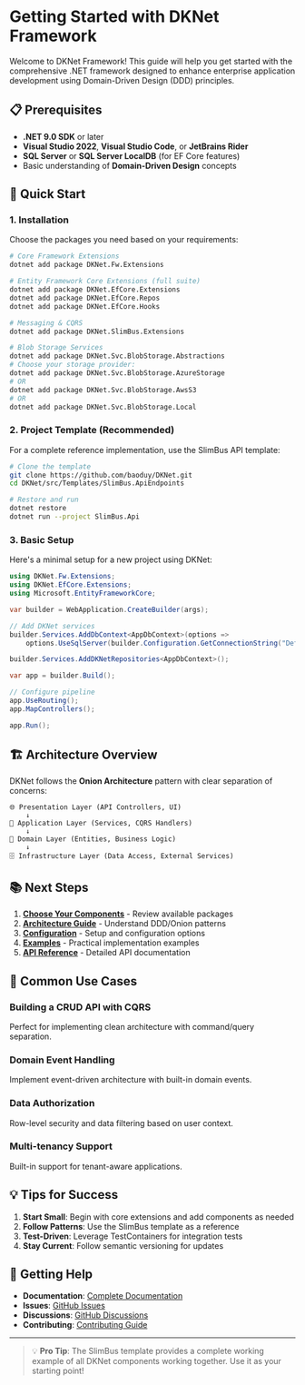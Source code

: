 # Getting Started with DKNet Framework

Welcome to DKNet Framework! This guide will help you get started with the comprehensive .NET framework designed to enhance enterprise application development using Domain-Driven Design (DDD) principles.

## 📋 Prerequisites

- **.NET 9.0 SDK** or later
- **Visual Studio 2022**, **Visual Studio Code**, or **JetBrains Rider**
- **SQL Server** or **SQL Server LocalDB** (for EF Core features)
- Basic understanding of **Domain-Driven Design** concepts

## 🚀 Quick Start

### 1. Installation

Choose the packages you need based on your requirements:

```bash
# Core Framework Extensions
dotnet add package DKNet.Fw.Extensions

# Entity Framework Core Extensions (full suite)
dotnet add package DKNet.EfCore.Extensions
dotnet add package DKNet.EfCore.Repos
dotnet add package DKNet.EfCore.Hooks

# Messaging & CQRS
dotnet add package DKNet.SlimBus.Extensions

# Blob Storage Services
dotnet add package DKNet.Svc.BlobStorage.Abstractions
# Choose your storage provider:
dotnet add package DKNet.Svc.BlobStorage.AzureStorage
# OR
dotnet add package DKNet.Svc.BlobStorage.AwsS3
# OR
dotnet add package DKNet.Svc.BlobStorage.Local
```

### 2. Project Template (Recommended)

For a complete reference implementation, use the SlimBus API template:

```bash
# Clone the template
git clone https://github.com/baoduy/DKNet.git
cd DKNet/src/Templates/SlimBus.ApiEndpoints

# Restore and run
dotnet restore
dotnet run --project SlimBus.Api
```

### 3. Basic Setup

Here's a minimal setup for a new project using DKNet:

```csharp
using DKNet.Fw.Extensions;
using DKNet.EfCore.Extensions;
using Microsoft.EntityFrameworkCore;

var builder = WebApplication.CreateBuilder(args);

// Add DKNet services
builder.Services.AddDbContext<AppDbContext>(options =>
    options.UseSqlServer(builder.Configuration.GetConnectionString("Default")));

builder.Services.AddDKNetRepositories<AppDbContext>();

var app = builder.Build();

// Configure pipeline
app.UseRouting();
app.MapControllers();

app.Run();
```

## 🏗️ Architecture Overview

DKNet follows the **Onion Architecture** pattern with clear separation of concerns:

```
🌐 Presentation Layer (API Controllers, UI)
    ↓
🎯 Application Layer (Services, CQRS Handlers)
    ↓
💼 Domain Layer (Entities, Business Logic)
    ↓
🗄️ Infrastructure Layer (Data Access, External Services)
```

## 📚 Next Steps

1. **[Choose Your Components](README.md)** - Review available packages
2. **[Architecture Guide](Architecture.md)** - Understand DDD/Onion patterns
3. **[Configuration](Configuration.md)** - Setup and configuration options
4. **[Examples](Examples/README.md)** - Practical implementation examples
5. **[API Reference](API-Reference.md)** - Detailed API documentation

## 🎯 Common Use Cases

### Building a CRUD API with CQRS
Perfect for implementing clean architecture with command/query separation.

### Domain Event Handling
Implement event-driven architecture with built-in domain events.

### Data Authorization
Row-level security and data filtering based on user context.

### Multi-tenancy Support
Built-in support for tenant-aware applications.

## 💡 Tips for Success

1. **Start Small**: Begin with core extensions and add components as needed
2. **Follow Patterns**: Use the SlimBus template as a reference
3. **Test-Driven**: Leverage TestContainers for integration tests
4. **Stay Current**: Follow semantic versioning for updates

## 🤝 Getting Help

- **Documentation**: [Complete Documentation](README.md)
- **Issues**: [GitHub Issues](https://github.com/baoduy/DKNet/issues)
- **Discussions**: [GitHub Discussions](https://github.com/baoduy/DKNet/discussions)
- **Contributing**: [Contributing Guide](Contributing.md)

---

> 💡 **Pro Tip**: The SlimBus template provides a complete working example of all DKNet components working together. Use it as your starting point!